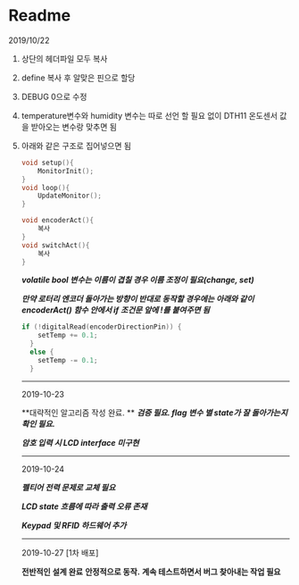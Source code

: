 # Readme

2019/10/22

1. 상단의 헤더파일 모두 복사

2. define 복사 후 알맞은 핀으로 할당

3. DEBUG 0으로 수정

4. temperature변수와 humidity 변수는 따로 선언 할 필요 없이 DTH11 온도센서 값을 받아오는 변수랑 맞추면 됨

5. 아래와 같은 구조로 집어넣으면 됨

   ```c
   void setup(){
       MonitorInit();
   }
   void loop(){
       UpdateMonitor();
   }
   
   void encoderAct(){
       복사
   }
   void switchAct(){
       복사
   }
   ```

   ***volatile bool 변수는 이름이 겹칠 경우 이름 조정이 필요(change, set)***

   ***만약 로터리 엔코더 돌아가는 방향이 반대로 동작할 경우에는  아래와 같이encoderAct() 함수 안에서 if 조건문 앞에 !를 붙여주면 됨***

   ```c
   if (!digitalRead(encoderDirectionPin)) {
       setTemp += 0.1;
     }
     else {
       setTemp -= 0.1;
     }
   ```

   

   

   ---

   2019-10-23

   **대략적인 알고리즘 작성 완료. ** 
   ***검증 필요. flag 변수 별 state가 잘 돌아가는지 확인 필요.***

   ***암호 입력 시 LCD interface 미구현***

   ---
   
   2019-10-24
   
   ***펠티어 전력 문제로 교체 필요***
   
   ***LCD state 흐름에 따라 출력 오류 존재***
   
   ***Keypad 및 RFID 하드웨어 추가***
   
   ---
   
   2019-10-27 	[1차 배포]  
   
   **전반적인 설계 완료** 
   **안정적으로 동작.**
   **계속 테스트하면서 버그 찾아내는 작업 필요**
   
   
   
   

